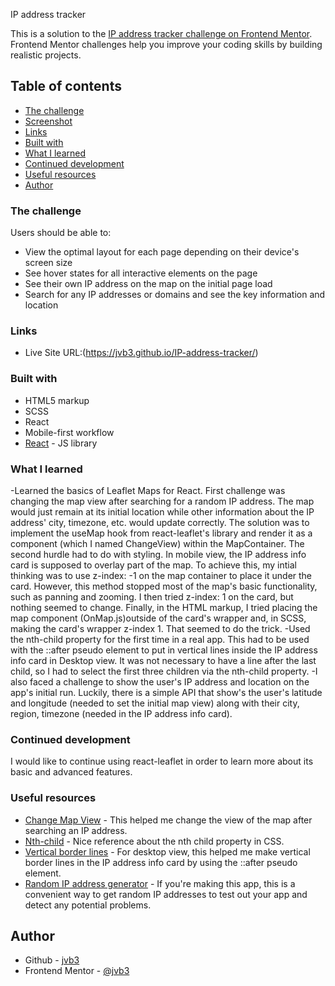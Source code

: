 IP address tracker

This is a solution to the [IP address tracker challenge on Frontend Mentor](https://www.frontendmentor.io/challenges/ip-address-tracker-I8-0yYAH0). Frontend Mentor challenges help you improve your coding skills by building realistic projects.

## Table of contents

- [The challenge](#the-challenge)
- [Screenshot](#screenshot)
- [Links](#links)
- [Built with](#built-with)
- [What I learned](#what-i-learned)
- [Continued development](#continued-development)
- [Useful resources](#useful-resources)
- [Author](#author)

### The challenge

Users should be able to:

- View the optimal layout for each page depending on their device's screen size
- See hover states for all interactive elements on the page
- See their own IP address on the map on the initial page load
- Search for any IP addresses or domains and see the key information and location


### Links
- Live Site URL:(https://jvb3.github.io/IP-address-tracker/)

### Built with

- HTML5 markup
- SCSS
- React
- Mobile-first workflow
- [React](https://reactjs.org/) - JS library

### What I learned

-Learned the basics of Leaflet Maps for React. First challenge was changing the map view after searching for a random IP address. The map would just remain at its initial location while other information about the IP address' city, timezone, etc. would update correctly. The solution was to implement the useMap hook from react-leaflet's library and render it as a component (which I named ChangeView) within the MapContainer. The second hurdle had to do with styling. In mobile view, the IP address info card is supposed to overlay part of the map. To achieve this, my intial thinking was to use z-index: -1 on the map container to place it under the card. However, this method stopped most of the map's basic functionality, such as panning and zooming. I then tried z-index: 1 on the card, but nothing seemed to change. Finally, in the HTML markup, I tried placing the map component (OnMap.js)outside of the card's wrapper and, in SCSS, making the card's wrapper z-index 1. That seemed to do the trick.
-Used the nth-child property for the first time in a real app. This had to be used with the ::after pseudo element to put in vertical lines inside the IP address info card in Desktop view. It was not necessary to have a line after the last child, so I had to select the first three children via the nth-child property.
-I also faced a challenge to show the user's IP address and location on the app's initial run. Luckily, there is a simple API that show's the user's latitude and longitude (needed to set the initial map view) along with their city, region, timezone (needed in the IP address info card).

### Continued development

I would like to continue using react-leaflet in order to learn more about its basic and advanced features.

### Useful resources

- [Change Map View](https://stackoverflow.com/questions/64665827/react-leaflet-center-attribute-does-not-change-when-the-center-state-changes) - This helped me change the view of the map after searching an IP address.
- [Nth-child](https://developer.mozilla.org/en-US/docs/Web/CSS/:nth-child) - Nice reference about the nth child property in CSS.
- [Vertical border lines](https://hollybourneville.medium.com/creating-border-lines-using-pseudo-elements-in-css-a460396299e8) - For desktop view, this helped me make vertical border lines in the IP address info card by using the ::after pseudo element.
- [Random IP address generator](https://www.ipvoid.com/random-ip/) - If you're making this app, this is a convenient way to get random IP addresses to test out your app and detect any potential problems.

## Author

- Github - [jvb3](https://github.com/jvb3)
- Frontend Mentor - [@jvb3](https://www.frontendmentor.io/profile/jvb3)

